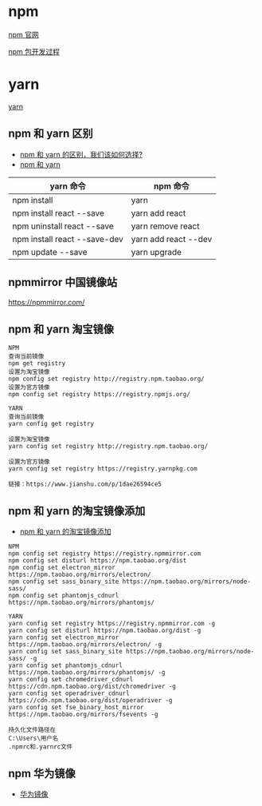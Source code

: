 # npm

[npm 官网](https://www.npmjs.com/)

[npm 包开发过程](https://www.cnblogs.com/xiaoheimiaoer/p/5041266.html)

# yarn

[yarn](https://yarnpkg.com/zh-Hans/docs/install#windows-stable)

## npm 和 yarn 区别

-   [npm 和 yarn 的区别，我们该如何选择?](https://www.jianshu.com/p/254794d5e741)
-   [npm 和 yarn](https://www.jianshu.com/p/7c79b9b08792)

| yarn 命令                    | npm 命令             |
| ---------------------------- | -------------------- |
| npm install                  | yarn                 |
| npm install react --save     | yarn add react       |
| npm uninstall react --save   | yarn remove react    |
| npm install react --save-dev | yarn add react --dev |
| npm update --save            | yarn upgrade         |

## npmmirror 中国镜像站

https://npmmirror.com/

## npm 和 yarn 淘宝镜像

```
NPM
查询当前镜像
npm get registry
设置为淘宝镜像
npm config set registry http://registry.npm.taobao.org/
设置为官方镜像
npm config set registry https://registry.npmjs.org/

YARN
查询当前镜像
yarn config get registry

设置为淘宝镜像
yarn config set registry http://registry.npm.taobao.org/

设置为官方镜像
yarn config set registry https://registry.yarnpkg.com

链接：https://www.jianshu.com/p/1dae26594ce5
```

## npm 和 yarn 的淘宝镜像添加

-   [npm 和 yarn 的淘宝镜像添加](https://www.jianshu.com/p/79d61e27f3f4)

```
NPM
npm config set registry https://registry.npmmirror.com
npm config set disturl https://npm.taobao.org/dist
npm config set electron_mirror https://npm.taobao.org/mirrors/electron/
npm config set sass_binary_site https://npm.taobao.org/mirrors/node-sass/
npm config set phantomjs_cdnurl https://npm.taobao.org/mirrors/phantomjs/

YARN
yarn config set registry https://registry.npmmirror.com -g
yarn config set disturl https://npm.taobao.org/dist -g
yarn config set electron_mirror https://npm.taobao.org/mirrors/electron/ -g
yarn config set sass_binary_site https://npm.taobao.org/mirrors/node-sass/ -g
yarn config set phantomjs_cdnurl https://npm.taobao.org/mirrors/phantomjs/ -g
yarn config set chromedriver_cdnurl https://cdn.npm.taobao.org/dist/chromedriver -g
yarn config set operadriver_cdnurl https://cdn.npm.taobao.org/dist/operadriver -g
yarn config set fse_binary_host_mirror https://npm.taobao.org/mirrors/fsevents -g

持久化文件路径在
C:\Users\用户名
.npmrc和.yarnrc文件
```

## npm 华为镜像

-   [华为镜像](https://mirrors.huaweicloud.com/)

